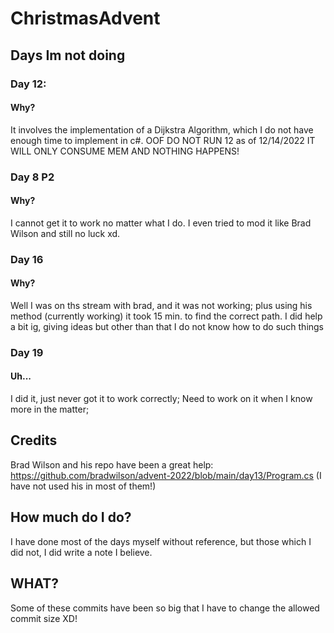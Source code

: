 # ChristmasAdvent
## Days Im not doing
### Day 12: 
#### Why?
It involves the implementation of a Dijkstra Algorithm, which I do not have enough time to implement in c#.
OOF DO NOT RUN 12 as of 12/14/2022 IT WILL ONLY CONSUME MEM AND NOTHING HAPPENS!
### Day 8 P2
#### Why?
I cannot get it to work no matter what I do. I even tried to mod it like Brad Wilson and still no luck xd.
### Day 16
#### Why?
Well I was on ths stream with brad, and it was not working; plus using his method (currently working) it took 15 min. to find the correct path.
I did help a bit ig, giving ideas but other than that I do not know how to do such things
### Day 19
#### Uh...
I did it, just never got it to work correctly; Need to work on it when I know more in the matter;


## Credits
Brad Wilson and his repo have been a great help: https://github.com/bradwilson/advent-2022/blob/main/day13/Program.cs (I have not used his in most of them!)

## How much do I do?
I have done most of the days myself without reference, but those which I did not, I did write a note I believe.
## WHAT?
Some of these commits have been so big that I have to change the allowed commit size XD!
